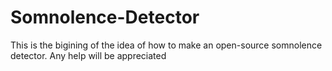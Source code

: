 # Somnolence-Detector
This is the bigining of the idea of how to make an open-source somnolence detector. Any help will be appreciated
